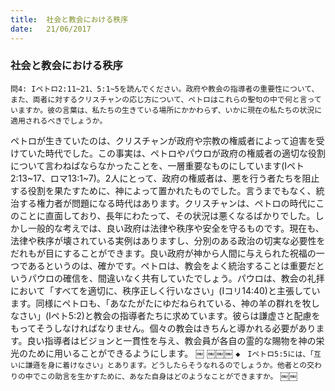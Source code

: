 ```yaml
---
title:  社会と教会における秩序
date:   21/06/2017
---
```


### 社会と教会における秩序

`問4: Iペトロ2:11~21、5:1~5を読んでください。政府や教会の指導者の重要性について、また、両者に対するクリスチャンの応じ方について、ペトロはこれらの聖句の中で何と言っていますか。彼の言葉は、私たちの生きている場所にかかわらず、いかに現在の私たちの状況に適用されるべきでしょうか。`

ペトロが生きていたのは、クリスチャンが政府や宗教の権威者によって迫害を受けていた時代でした。この事実は、ペトロやパウロが政府の権威者の適切な役割について言わねばならなかったことを、一層重要なものにしています(Iペト2:13~17、ロマ13:1~7)。2人にとって、政府の権威者は、悪を行う者たちを阻止する役割を果たすために、神によって置かれたものでした。言うまでもなく、統治する権力者が問題になる時代はあります。クリスチャンは、ペトロの時代にこのことに直面しており、長年にわたって、その状況は悪くなるばかりでした。しかし一般的な考えでは、良い政府は法律や秩序や安全を守るものです。現在も、法律や秩序が壊されている実例はありますし、分別のある政治の切実な必要性をだれもが目にすることができます。良い政府が神から人間に与えられた祝福の一つであるというのは、確かです。ペトロは、教会をよく統治することは重要だというパウロの確信を、間違いなく共有していたでしょう。パウロは、教会の礼拝において「すべてを適切に、秩序正しく行いなさい」(Iコリ14:40)と主張しています。同様にペトロも、「あなたがたにゆだねられている、神の羊の群れを牧しなさい」(Iペト5:2)と教会の指導者たちに求めています。彼らは謙虚さと配慮をもってそうしなければなりません。個々の教会はきちんと導かれる必要があります。良い指導者はビジョンと一貫性を与え、教会員が各自の霊的な賜物を神の栄光のために用いることができるようにします。
￼
￼￼￼
`◆　Iペトロ5:5には、「互いに謙遜を身に着けなさい」とあります。どうしたらそうなれるのでしょうか。他者との交わりの中でこの助言を生かすために、あなた自身はどのようなことができますか。`
￼￼
